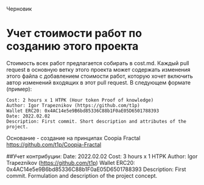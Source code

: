 Черновик

# Учет стоимости работ по созданию этого проекта
Стоимость всех работ предлагается  собирать в cost.md. Каждый pull request в основную ветку этого проекта может  содержать изменения этого файла с добавлением стоимости работ, которую хочет включить автор изменений входящих в этот pull request. В следующем формате (пример):

	Cost: 2 hours х 1 HTPK (Hour token Proof of knowledge)
	Author: Igor Trapeznikov (https://github.com/t1p)
	Wallet ERC20: 0x4AC14e5e9B6bd85336C88b1F0aE05D6501788393
	Date: 2022.02.02
	Description: First commit. Short description and attributes of the project.

Основание - создание на принципах Coopia Fractal https://github.com/t1p/Coopia-Fractal

##Учет контрибуции:
Date: 2022.02.02
Cost: 3 hours х 1 HTPK
Author: Igor Trapeznikov (https://github.com/t1p)
Wallet ERC20: 0x4AC14e5e9B6bd85336C88b1F0aE05D6501788393
Description: First commit. Formulation and description of the project concept.
